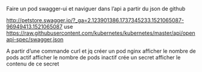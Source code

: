 Faire un pod swagger-ui et naviguer dans l’api
a partir du json de github

http://petstore.swagger.io/?_ga=2.123901386.1737345233.1521065087-96949413.1521065087
use https://raw.githubusercontent.com/kubernetes/kubernetes/master/api/openapi-spec/swagger.json

A partir d’une commande curl et jq
créer un pod nginx
afficher le nombre de pods actif
afficher le nombre de pods inactif
crée un secret
afficher le contenu de ce secret

